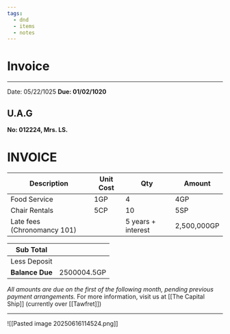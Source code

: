 ```yaml
---
tags:
  - dnd
  - items
  - notes
---
```

# Invoice
------------------------

Date: 05/22/1025
**Due: 01/02/1020**
## U.A.G
**No: 012224, Mrs. LS.**
# **INVOICE**

| Description                 | Unit Cost | Qty                | Amount      |
| --------------------------- | --------- | ------------------ | ----------- |
| Food Service                | 1GP       | 4                  | 4GP         |
| Chair Rentals               | 5CP       | 10                 | 5SP         |
| Late fees (Chronomancy 101) |           | 5 years + interest | 2,500,000GP |

| Sub Total       |             |
| --------------- | ----------- |
| Less Deposit    |             |
| **Balance Due** | 2500004.5GP |
*All amounts are due on the first of the following month, pending previous payment arrangements.*
For more information, visit us at [[The Capital Ship]] (currently over [[Tawfret]])

----------------------
![[Pasted image 20250616114524.png]] 